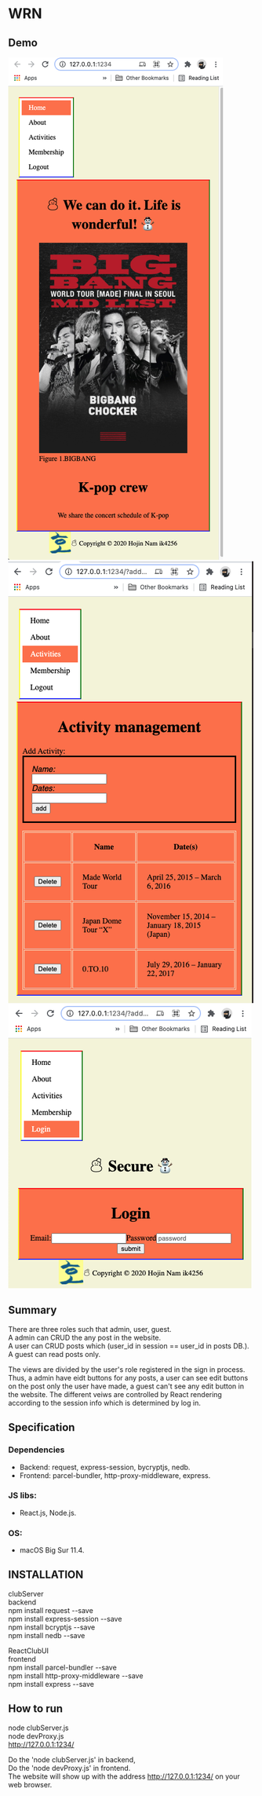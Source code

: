 # WRN
## Demo
![main](/images/main.png "This is a main page.")
![edit](/images/edit.png "This is a edit page.")
![login](/images/login.png "This is a login page.")

## Summary
There are three roles such that admin, user, guest.  
A admin can CRUD the any post in the website.   
A user can CRUD posts which (user_id in session == user_id in posts DB.). 
A guest can read posts only.   

The views are divided by the user's role registered in the sign in process.   
Thus, a admin have eidt buttons for any posts, a user can see edit buttons on the post only the user have made, a guest can't see any edit button in the website. The different veiws are controlled by React rendering according to the session info which is determined by log in.

## Specification
### Dependencies
- Backend: request, express-session, bycryptjs, nedb. <br>
- Frontend: parcel-bundler, http-proxy-middleware, express.

### JS libs:
- React.js, Node.js.

### OS: 
- macOS Big Sur 11.4.

## INSTALLATION
clubServer <br>
    backend<br>
npm install request --save   
npm install express-session --save  
npm install bcryptjs --save  
npm install nedb --save  

ReactClubUI<br>
    frontend<br> 
npm install parcel-bundler --save  
npm install http-proxy-middleware --save  
npm install express --save  

## How to run
node clubServer.js  
node devProxy.js   
http://127.0.0.1:1234/

Do the 'node clubServer.js' in backend, <br>
Do the 'node devProxy.js' in frontend. <br>
The website will show up with the address http://127.0.0.1:1234/ on your web browser.
